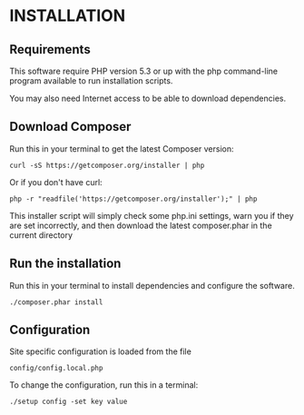 INSTALLATION
============

Requirements
------------

This software require PHP version 5.3 or up with the php command-line
program available to run installation scripts.

You may also need Internet access to be able to download dependencies.

Download Composer
-----------------

Run this in your terminal to get the latest Composer version:

    curl -sS https://getcomposer.org/installer | php

Or if you don't have curl:

    php -r "readfile('https://getcomposer.org/installer');" | php

This installer script will simply check some php.ini settings, warn you
if they are set incorrectly, and then download the latest composer.phar
in the current directory

Run the installation
--------------------

Run this in your terminal to install dependencies and configure the
software.

    ./composer.phar install

Configuration
-------------

Site specific configuration is loaded from the file

    config/config.local.php

To change the configuration, run this in a
terminal:

    ./setup config -set key value
